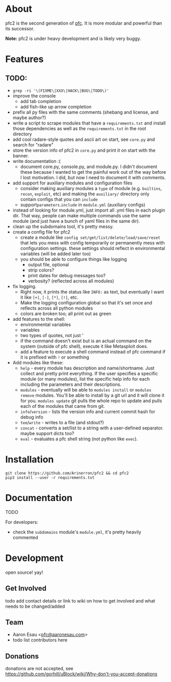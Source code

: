# About

pfc2 is the second generation of [pfc](https://github.com/Arinerron/pfc). It is more modular and powerful than its successor.

**Note:** pfc2 is under heavy development and is likely very buggy.

# Features

## TODO:
* `grep -ri '\(FIXME\|XXX\|HACK\|BUG\|TODO\)'`
* improve the console
  * add tab completion
  * add fish-like up arrow completion
* prefix all py files with the same comments (shebang and license, and maybe author?)
* write a script to scrape modules that have a `requirements.txt` and install those dependencies as well as the `requirements.txt` in the root directory
* add cool radare-style quotes and ascii art on start, see `core.py` and search for "radare"
* store the version info of pfc2 in `core.py` and print it on start with the banner.
* write documentation :(
  * document core.py, console.py, and module.py. I didn't document these because I wanted to get the painful work out of the way before I lost motivation. I did, but now I need to document it with comments.
* add support for auxiliary modules and configuration files
  * consider making auxiliary modules a `type` of module (e.g. `builtins`, `recon`, `exploit`, etc) and making the `auxiliary/` directory only contain configs that you can `include`
  * support`parameters`.`include` in `module.yml` (auxiliary configs)
* instead of looking for module.yml, just import all .yml files in each plugin dir. That way, people can make multiple commands use the same module (and just have a bunch of yaml files in the same dir).
* clean up the subdomains tool, it's pretty messy.
* create a config file for pfc2
  * create a module like `config set/get/list/delete/load/save/reset` that lets you mess with config temporarily or permanently mess with configuration settings. these settings should reflect in environmental variables (will be added later too)
  * you should be able to configure things like logging
    * output file, optional
    * strip colors?
    * print dates for debug messages too?
    * verbosity? (reflected across all modules)
* fix logging.
  * Right now, it prints the status like `INFO:` as text, but eventually I want it like `[+]`, `[-]`, `[*]`, `[!]`, etc.
  * Make the logging configuration global so that it's set once and reflects across all python modules
  * colors are broken too; all print out as green
* add features to the shell:
  * environmental variables
  * variables
  * two types of quotes, not just '
  * if the command doesn't exist but is an actual command on the system (outside of pfc shell), execute it like Metasploit does.
  * add a feature to execute a shell command instead of pfc command if it is prefixed with `!` or something
* Add modules like these:
  * `help` - every module has description and name/shortname. Just collect and pretty print everything. If the user specifies a specific module (or many modules), list the specific help info for each including the parameters and their descriptions.
  * `modules` - eventually will be able to `modules install` or `modules remove` modules. You'll be able to install by a git url and it will clone it for you. `modules update` git pulls the whole repo to update and pulls each of the modules that came from git.
  * `info`/`version` - lists the version info and current commit hash for debug info
  * `tee`/`write` - writes to a file (and stdout?)
  * `concat` - converts a set/list to a string with a user-defined separator. maybe support dicts too?
  * `eval` - evaluates a pfc shell string (not python like `exec`).

# Installation

```
git clone https://github.com/Arinerron/pfc2 && cd pfc2
pip3 install --user -r requirements.txt
```

# Documentation

TODO

For developers:
* check the `subdomains` module's `module.yml`, it's pretty heavily commented

# Development

open source! yay!

## Get Involved
todo add contact details or link to wiki on how to get involved and what needs to be changed/added

## Team
* Aaron Esau <[pfc@aaronesau.com](mailto:pfc@aaronesau.com)>
* todo list contributors here

## Donations

donations are not accepted, see https://github.com/gorhill/uBlock/wiki/Why-don't-you-accept-donations
